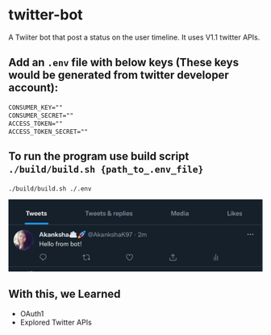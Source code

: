 # twitter-bot
A Twiiter bot that post a status on the user timeline. It uses V1.1 twitter APIs. 

## Add an `.env` file with below keys (These keys would be generated from twitter developer account):

```
CONSUMER_KEY=""
CONSUMER_SECRET=""
ACCESS_TOKEN=""
ACCESS_TOKEN_SECRET=""
```

## To run the program use build script `./build/build.sh {path_to_.env_file}`

```
./build/build.sh ./.env
```

![](images/tweet.png)


## With this, we Learned
* OAuth1
* Explored Twitter APIs
